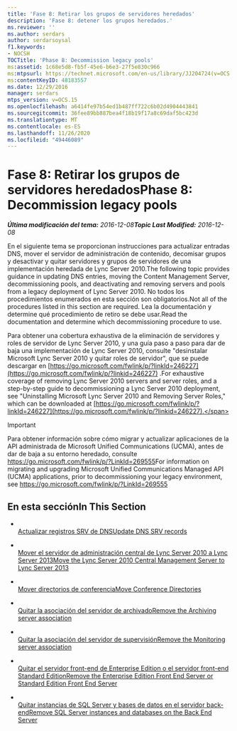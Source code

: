 ```yaml
---
title: 'Fase 8: Retirar los grupos de servidores heredados'
description: 'Fase 8: detener los grupos heredados.'
ms.reviewer: ''
ms.author: serdars
author: serdarsoysal
f1.keywords:
- NOCSH
TOCTitle: 'Phase 8: Decommission legacy pools'
ms:assetid: 1c68e5d8-fb5f-45e6-b6e3-27f5e830c966
ms:mtpsurl: https://technet.microsoft.com/en-us/library/JJ204724(v=OCS.15)
ms:contentKeyID: 48183557
ms.date: 12/29/2016
manager: serdars
mtps_version: v=OCS.15
ms.openlocfilehash: a6414fe97b54ed1b487ff722c6b02d4904443841
ms.sourcegitcommit: 36fee89bb887bea4f18b19f17a8c69daf5bc423d
ms.translationtype: MT
ms.contentlocale: es-ES
ms.lasthandoff: 11/26/2020
ms.locfileid: "49446089"
---
```

# <a name="phase-8-decommission-legacy-pools"></a><span data-ttu-id="5df64-103">Fase 8: Retirar los grupos de servidores heredados</span><span class="sxs-lookup"><span data-stu-id="5df64-103">Phase 8: Decommission legacy pools</span></span>

<div data-xmlns="http://www.w3.org/1999/xhtml">

<div class="topic" data-xmlns="http://www.w3.org/1999/xhtml" data-msxsl="urn:schemas-microsoft-com:xslt" data-cs="https://msdn.microsoft.com/">

<div data-asp="https://msdn2.microsoft.com/asp">



</div>

<div id="mainSection">

<div id="mainBody"><span data-ttu-id="5df64-104">

<span> </span></span><span class="sxs-lookup"><span data-stu-id="5df64-104">

<span> </span></span></span>

<span data-ttu-id="5df64-105">_**Última modificación del tema:** 2016-12-08_</span><span class="sxs-lookup"><span data-stu-id="5df64-105">_**Topic Last Modified:** 2016-12-08_</span></span>

<span data-ttu-id="5df64-106">En el siguiente tema se proporcionan instrucciones para actualizar entradas DNS, mover el servidor de administración de contenido, decomisar grupos y desactivar y quitar servidores y grupos de servidores de una implementación heredada de Lync Server 2010.</span><span class="sxs-lookup"><span data-stu-id="5df64-106">The following topic provides guidance in updating DNS entries, moving the Content Management Server, decommissioning pools, and deactivating and removing servers and pools from a legacy deployment of Lync Server 2010.</span></span> <span data-ttu-id="5df64-107">No todos los procedimientos enumerados en esta sección son obligatorios.</span><span class="sxs-lookup"><span data-stu-id="5df64-107">Not all of the procedures listed in this section are required.</span></span> <span data-ttu-id="5df64-108">Lea la documentación y determine qué procedimiento de retiro se debe usar.</span><span class="sxs-lookup"><span data-stu-id="5df64-108">Read the documentation and determine which decommissioning procedure to use.</span></span>

<span data-ttu-id="5df64-109">Para obtener una cobertura exhaustiva de la eliminación de servidores y roles de servidor de Lync Server 2010, y una guía paso a paso para dar de baja una implementación de Lync Server 2010, consulte "desinstalar Microsoft Lync Server 2010 y quitar roles de servidor", que se puede descargar en [https://go.microsoft.com/fwlink/p/?linkId=246227](https://go.microsoft.com/fwlink/p/?linkid=246227) .</span><span class="sxs-lookup"><span data-stu-id="5df64-109">For exhaustive coverage of removing Lync Server 2010 servers and server roles, and a step-by-step guide to decommissioning a Lync Server 2010 deployment, see "Uninstalling Microsoft Lync Server 2010 and Removing Server Roles," which can be downloaded at [https://go.microsoft.com/fwlink/p/?linkId=246227](https://go.microsoft.com/fwlink/p/?linkid=246227).</span></span>

<div>


> [!IMPORTANT]  
> <span data-ttu-id="5df64-110">Para obtener información sobre cómo migrar y actualizar aplicaciones de la API administrada de Microsoft Unified Communications (UCMA), antes de dar de baja a su entorno heredado, consulte <A href="https://go.microsoft.com/fwlink/p/?linkid=269555">https://go.microsoft.com/fwlink/p/?LinkId=269555</A></span><span class="sxs-lookup"><span data-stu-id="5df64-110">For information on migrating and upgrading Microsoft Unified Communications Managed API (UCMA) applications, prior to decommissioning your legacy environment, see <A href="https://go.microsoft.com/fwlink/p/?linkid=269555">https://go.microsoft.com/fwlink/p/?LinkId=269555</A></span></span>



</div>

<div>

## <a name="in-this-section"></a><span data-ttu-id="5df64-111">En esta sección</span><span class="sxs-lookup"><span data-stu-id="5df64-111">In This Section</span></span>

  - <span></span>  
    [<span data-ttu-id="5df64-112">Actualizar registros SRV de DNS</span><span class="sxs-lookup"><span data-stu-id="5df64-112">Update DNS SRV records</span></span>](update-dns-srv-records.md)

  - <span></span>  
    [<span data-ttu-id="5df64-113">Mover el servidor de administración central de Lync Server 2010 a Lync Server 2013</span><span class="sxs-lookup"><span data-stu-id="5df64-113">Move the Lync Server 2010 Central Management Server to Lync Server 2013</span></span>](move-the-lync-server-2010-central-management-server-to-lync-server-2013.md)

  - <span></span>  
    [<span data-ttu-id="5df64-114">Mover directorios de conferencia</span><span class="sxs-lookup"><span data-stu-id="5df64-114">Move Conference Directories</span></span>](move-lync-server-2010-conference-directories-to-lync-server-2013.md)

  - <span></span>  
    [<span data-ttu-id="5df64-115">Quitar la asociación del servidor de archivado</span><span class="sxs-lookup"><span data-stu-id="5df64-115">Remove the Archiving server association</span></span>](remove-the-archiving-server-association.md)

  - <span></span>  
    [<span data-ttu-id="5df64-116">Quitar la asociación del servidor de supervisión</span><span class="sxs-lookup"><span data-stu-id="5df64-116">Remove the Monitoring server association</span></span>](remove-the-monitoring-server-association.md)

  - <span></span>  
    [<span data-ttu-id="5df64-117">Quitar el servidor front-end de Enterprise Edition o el servidor front-end Standard Edition</span><span class="sxs-lookup"><span data-stu-id="5df64-117">Remove the Enterprise Edition Front End Server or Standard Edition Front End Server</span></span>](remove-the-enterprise-edition-front-end-server-or-standard-edition-front-end-server.md)

  - <span></span>  
    [<span data-ttu-id="5df64-118">Quitar instancias de SQL Server y bases de datos en el servidor back-end</span><span class="sxs-lookup"><span data-stu-id="5df64-118">Remove SQL Server instances and databases on the Back End Server</span></span>](remove-sql-server-instances-and-databases-on-the-back-end-server.md)

<span data-ttu-id="5df64-119"></div>

</div>

<span> </span>

</div>

</div>

</span><span class="sxs-lookup"><span data-stu-id="5df64-119"></div>

</div>

<span> </span>

</div>

</div>

</span></span></div>

